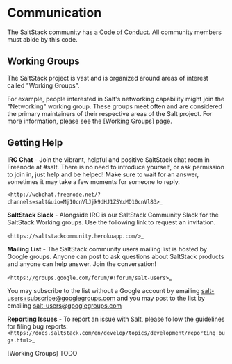 # Communication

The SaltStack community has a [Code of Conduct]. All community members must abide by
this code.

## Working Groups

The SaltStack project is vast and is organized around areas of interest called "Working Groups".

For example, people interested in Salt's networking capability might join the "Networking" working
group. These groups meet often and are considered the primary maintainers of their respective areas
of the Salt project. For more information, please see the [Working Groups] page.

## Getting Help

**IRC Chat** - Join the vibrant, helpful and positive SaltStack chat room in
Freenode at #salt. There is no need to introduce yourself, or ask permission to
join in, just help and be helped! Make sure to wait for an answer, sometimes it
may take a few moments for someone to reply.

`<http://webchat.freenode.net/?channels=salt&uio=Mj10cnVlJjk9dHJ1ZSYxMD10cnVl83>`_

**SaltStack Slack** - Alongside IRC is our SaltStack Community Slack for the
SaltStack Working groups. Use the following link to request an invitation.

`<https://saltstackcommunity.herokuapp.com/>`_

**Mailing List** - The SaltStack community users mailing list is hosted by
Google groups. Anyone can post to ask questions about SaltStack products and
anyone can help answer. Join the conversation!

`<https://groups.google.com/forum/#!forum/salt-users>`_

You may subscribe to the list without a Google account by emailing
salt-users+subscribe@googlegroups.com and you may post to the list by emailing
salt-users@googlegroups.com

**Reporting Issues** - To report an issue with Salt, please follow the
guidelines for filing bug reports:
`<https://docs.saltstack.com/en/develop/topics/development/reporting_bugs.html>`_


[Code of Conduct]: https://github.com/saltstack/salt/blob/develop/CODE_OF_CONDUCT.md
[Working Groups] TODO
